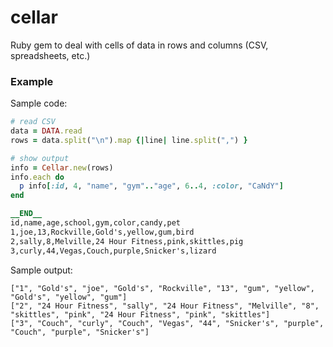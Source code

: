 # cellar
Ruby gem to deal with cells of data in rows and columns (CSV, spreadsheets, etc.)

### Example

Sample code:

```ruby
# read CSV
data = DATA.read
rows = data.split("\n").map {|line| line.split(",") }

# show output
info = Cellar.new(rows)
info.each do
  p info[:id, 4, "name", "gym".."age", 6..4, :color, "CaNdY"]
end

__END__
id,name,age,school,gym,color,candy,pet
1,joe,13,Rockville,Gold's,yellow,gum,bird
2,sally,8,Melville,24 Hour Fitness,pink,skittles,pig
3,curly,44,Vegas,Couch,purple,Snicker's,lizard
```

Sample output:

```text
["1", "Gold's", "joe", "Gold's", "Rockville", "13", "gum", "yellow", "Gold's", "yellow", "gum"]
["2", "24 Hour Fitness", "sally", "24 Hour Fitness", "Melville", "8", "skittles", "pink", "24 Hour Fitness", "pink", "skittles"]
["3", "Couch", "curly", "Couch", "Vegas", "44", "Snicker's", "purple", "Couch", "purple", "Snicker's"]
```
